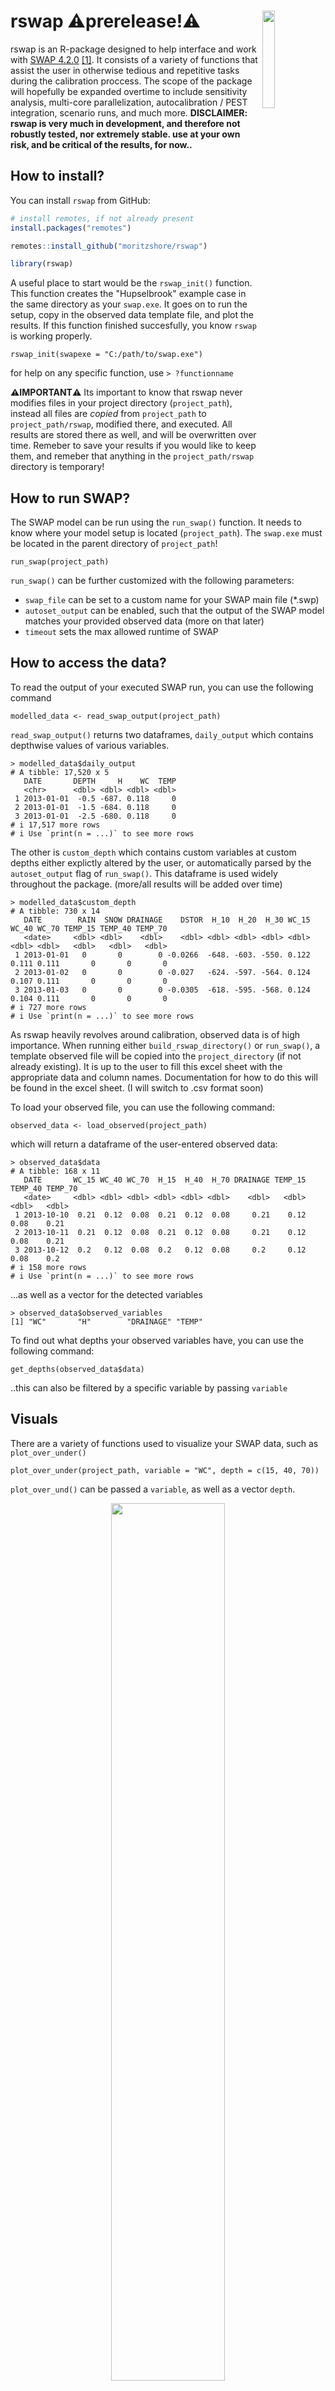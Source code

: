 # rswap ⚠️prerelease!⚠️<img src="man/figures/rswap.png" align="right" width=20% height=20% />

rswap is an R-package designed to help interface and work with [SWAP 4.2.0](https://www.swap.alterra.nl/) [[1]](#1). It consists of a variety of functions that assist the user in otherwise tedious and repetitive tasks during the calibration proccess. The scope of the package will hopefully be expanded overtime to include sensitivity analysis, multi-core parallelization, autocalibration / PEST integration, scenario runs, and much more. **DISCLAIMER: rswap is very much in development, and therefore not robustly tested, nor extremely stable. use at your own risk, and be critical of the results, for now..**

## How to install?

You can install `rswap` from GitHub: 

```r
# install remotes, if not already present
install.packages("remotes")

remotes::install_github("moritzshore/rswap")

library(rswap)
```
A useful place to start would be the `rswap_init()` function. This function creates the "Hupselbrook" example case in the same directory as your `swap.exe`. It goes on to run the setup, copy in the observed data template file, and plot the results. If this function finished succesfully, you know `rswap` is working properly. 
```
rswap_init(swapexe = "C:/path/to/swap.exe")
```
for help on any specific function, use ```> ?functionname```

**⚠️IMPORTANT⚠️** Its important to know that rswap never modifies files in your project directory (`project_path`), instead all files are *copied* from `project_path` to `project_path/rswap`, modified there, and executed. All results are stored there as well, and will be overwritten over time. Remeber to save your results if you would like to keep them, and remeber that anything in the `project_path/rswap` directory is temporary!

## How to run SWAP?
The SWAP model can be run using the `run_swap()` function. It needs to know where your model setup is located (`project_path`). The `swap.exe` must be located in the parent directory of `project_path`!

```
run_swap(project_path)
```

`run_swap()` can be further customized with the following parameters:
- `swap_file` can be set to a custom name for your SWAP main file (*.swp)
- `autoset_output` can be enabled, such that the output of the SWAP model matches your provided observed data (more on that later)
- `timeout` sets the max allowed runtime of SWAP
## How to access the data?

To read the output of your executed SWAP run, you can use the following command
```
modelled_data <- read_swap_output(project_path)
```
`read_swap_output()` returns two dataframes, `daily_output` which contains depthwise values of various variables.
```
> modelled_data$daily_output
# A tibble: 17,520 x 5
   DATE       DEPTH     H    WC  TEMP
   <chr>      <dbl> <dbl> <dbl> <dbl>
 1 2013-01-01  -0.5 -687. 0.118     0
 2 2013-01-01  -1.5 -684. 0.118     0
 3 2013-01-01  -2.5 -680. 0.118     0
# i 17,517 more rows
# i Use `print(n = ...)` to see more rows
```
The other is `custom_depth` which contains custom variables at custom depths either explictly altered by the user, or automatically parsed by the `autoset_output` flag of `run_swap()`. This dataframe is used widely throughout the package. (more/all results will be added over time) 

```
> modelled_data$custom_depth
# A tibble: 730 x 14
   DATE        RAIN  SNOW DRAINAGE    DSTOR  H_10  H_20  H_30 WC_15 WC_40 WC_70 TEMP_15 TEMP_40 TEMP_70
   <date>     <dbl> <dbl>    <dbl>    <dbl> <dbl> <dbl> <dbl> <dbl> <dbl> <dbl>   <dbl>   <dbl>   <dbl>
 1 2013-01-01   0       0        0 -0.0266  -648. -603. -550. 0.122 0.111 0.111       0       0       0
 2 2013-01-02   0       0        0 -0.027   -624. -597. -564. 0.124 0.107 0.111       0       0       0
 3 2013-01-03   0       0        0 -0.0305  -618. -595. -568. 0.124 0.104 0.111       0       0       0
# i 727 more rows
# i Use `print(n = ...)` to see more rows
```

As rswap heavily revolves around calibration, observed data is of high importance. When running either `build_rswap_directory()` or `run_swap()`, a template observed file will be copied into the `project_directory` (if not already existing). It is up to the user to fill this excel sheet with the appropriate data and column names. Documentation for how to do this will be found in the excel sheet. (I will switch to .csv format soon)

To load your observed file, you can use the following command:
```
observed_data <- load_observed(project_path)
```
which will return a dataframe of the user-entered observed data:
```
> observed_data$data
# A tibble: 168 x 11
   DATE       WC_15 WC_40 WC_70  H_15  H_40  H_70 DRAINAGE TEMP_15 TEMP_40 TEMP_70
   <date>     <dbl> <dbl> <dbl> <dbl> <dbl> <dbl>    <dbl>   <dbl>   <dbl>   <dbl>
 1 2013-10-10  0.21  0.12  0.08  0.21  0.12  0.08     0.21    0.12    0.08    0.21
 2 2013-10-11  0.21  0.12  0.08  0.21  0.12  0.08     0.21    0.12    0.08    0.21
 3 2013-10-12  0.2   0.12  0.08  0.2   0.12  0.08     0.2     0.12    0.08    0.2 
# i 158 more rows
# i Use `print(n = ...)` to see more rows
```
...as well as a vector for the detected variables
```
> observed_data$observed_variables
[1] "WC"       "H"        "DRAINAGE" "TEMP" 
```
To find out what depths your observed variables have, you can use the following command:
```
get_depths(observed_data$data)
```
..this can also be filtered by a specific variable by passing `variable`

## Visuals

There are a variety of functions used to visualize your SWAP data, such as `plot_over_under()`
```
plot_over_under(project_path, variable = "WC", depth = c(15, 40, 70))
```
`plot_over_und()` can be passed a `variable`, as well as a vector `depth`.


<p align="center">
<img src="man/figures/overunder.png" width=60% height=60%>
</p>

>(this plot heavily relies on code from [Neal Grantham](https://www.nsgrantham.com/fill-between-two-lines-ggplot2/))

For a more detailed look at multiple variables at once, you can use the `soft_calibration_plot()`
```
> soft_calibration_plot(project_path, vars = c("H", "WC", "DRAINAGE"))
```
This function can be passed up to 3 variables, and will display them interactively on the same plot. If observed data is avaiable, they will be displayed as well.  


<p align="center">
<img src="man/figures/softcalplot.png" width=60% height=60%>
</p>

## Model performance

A few functions focus on assesing model performance by comparing modelling values to user provided observed values. This functionality is based on the `get_performance()` function:
```
> get_performance(project_path, stat = "NSE", variable = "WC", depth = 15)

# A tibble: 1 × 2                                                                                           
  var     NSE
  <chr> <dbl>
1 WC_15  0.62
```
This function is very flexible, and can be passed any number of `variables`, `depths`, and performance indicators `stat` (currently supported are `NSE`, `PBIAS`, `RSR`, and `RMSE`. 

## Saving model runs
While calibrating a model it can be useful to keep track of different model runs with different parameterization. `rswap` aids this proccess with a vareity of functions, such as
```
save_run(project_path, run_name = "COFRED = 0.35")
```
This function saves your entire model set up in a directory (`project_directory/rswap_saved`). Once a model run has been saved, it can be compared to other model runs, with the following functions.

## Comparing model runs

Once you have saved at least one run, you can compare them using the 
```
comparative_plot(project_path, variable = "WC", depth = 15)
```

<p align="center">
<img src="man/figures/compareplot.png" width=60% height=60%>
</p>

Once again, this function is quite flexible, and can be passed any available `variable` or `depth`

You can compare the performance of your various model runs by using the `plot_statistics()` function. 

```
plot_statistics(project_path, var = "WC", depth = c(15,40,70))
```
<p align="center">
<img src="man/figures/stat_plot1.png" width=60% height=60%>
</p>

This plot is equally flexible, and can be passed any `variable` and any amount of `depths` for any supported `stat`. the graph type can be switched between `default`, `sorted` and `ggplot`

## Modification of Parameters and SWAP input files.

changing a parameter in rswap can be done using the `parse_swap_file()` function. 
```
parsed <- parse_swp_file(project_path, swap_file)
```
This returns both a dataframe of all the parameters, as well as a path to where the saved tables are located (I am working on getting a "list of dataframes" to work in R, instead of just writing tables #TODO!)

You can modify the dataframe how you wish, with whatever tools you would like, however `rswap` does have a simple dedicated function to do this for you. 
```
parameters <- change_swap_par(param = parsed$parameters, name = "COFRED", value = 0.55)
```
This function takes in the dataframe parsed by the previous function, and returns that same dataframe with the modified parameter.

If you would like to run SWAP with the modified parameter set, you first would write the new SWAP main file:
```
write_swap_file(parameters = parameters, table_path = parsed$table_path, outpath = paste0(project_path, "/modified.swp"))
```
And to run this modified SWAP main file, you would of course use `run_swap()` with the corresponding `project_path` and `swap_file` parameters. 

## Miscellaneous functions

The aformentioned functions rely on more basic general functions which, while are designed for internal use, can possibly also be of assitance to the end user. These are listed below. 

>`NSE() # statistical performance calculation`

>`PBIAS() # statistical performance calculation`

>`RMSE() # statistical performance calculation`

>`RSR() # statistical performance calculation`

>`clean_swp_file() # returns swap main file sans comments`

> `filter_swap_data() # filters SWAP data (observed or modelled) by var and depth`

>`get_swap_units() # returns unit of SWAP variable. (WIP)`

>`match_mod_obs() # matches dataframe structure of observed and modelled` 

>`melt_all_runs() # melts together all saved runs + current into` [tidy](https://towardsdatascience.com/what-is-tidy-data-d58bb9ad2458) `format` 

## Roadmap
- Linux Support
- Sensitivity Analysis
- Autocalibration / PEST support
- Parsing support for all swap files, not just the main file.
- Add documentation in the excel sheet (and switch to supporting .csv instead!)
- Add support for multiple variables at differing depths for `autoset_output`
- Fix the x-axis on the over/under plot, and support missing values
- Give all exported rswap functions a consistent naming scheme (`verb_swap_noun()`)
- Move change_swap_parameter() from io.R to rw_parameters.R
- Add a "filename" par to write_swap_output()
- Wrapper function to combine `parse_swp_file()` and `change_swap_par()` (and `write_swap_file()`?)
- Expand and improve documentation
- plot_stat sorting to follow stat property
- Improve r/w of tables
- Add error message for when stat_plot / compare runs / melt runs encounters runs with differing output formats

## Support and Contributing

If you run into any bugs or problems, please open an issue on the repository page. (or contact me directly: moritz.shore@nibio.no)
The same goes for if you have any suggestions for improvement.
If would you like to contribute to the project, let me know! Very open towards collaborative improvement. Fork/Branch off as you please :)

## References

[1] Van Dam, J. Field-Scale Water Flow and Solute Transport: SWAP Model Concepts, Parameter Estimation, and Case Studies. Ph.D. Thesis, Wageningen University, Wageningen, The Netherlands, 2000.
